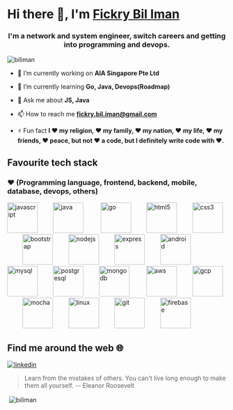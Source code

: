 # Hi there 👋, I'm [Fickry Bil Iman](https://www.github.com/biliman)

<h3 align="center">I'm a network and system engineer, switch careers and getting into programming and devops.</h3>

<p align="left"> <img src="https://komarev.com/ghpvc/?username=biliman" alt="biliman" /> </p>


- 🔭 I’m currently working on **AIA Singapore Pte Ltd**

- 🌱 I’m currently learning **Go, Java, Devops(Roadmap)**

- 💬 Ask me about **JS, Java**

- 📫 How to reach me **fickry.bil.iman@gmail.com**

- ⚡ Fun fact **I ❤️ my religion, ❤️ my family, ❤️ my nation, ❤️ my life, ❤️ my friends, ❤️ peace, but not ❤️ a code, but I definitely write code with ❤️.**

## Favourite tech stack
### ❤️ (Programming language, frontend, backend, mobile, database, devops, others) 
<p align="left">

  <img src="https://www.vectorlogo.zone/logos/javascript/javascript-icon.svg" alt="javascript" width="70" height="70"/>&nbsp;&nbsp;&nbsp;&nbsp;&nbsp;&nbsp;&nbsp;&nbsp;
  <img src="https://devicons.github.io/devicon/devicon.git/icons/java/java-original-wordmark.svg" alt="java" width="70" height="70"/> &nbsp;&nbsp;&nbsp;&nbsp;&nbsp;&nbsp;&nbsp;&nbsp;
  <img src="https://devicons.github.io/devicon/devicon.git/icons/go/go-original.svg" alt="go" width="70" height="70"/>&nbsp;&nbsp;&nbsp;&nbsp;&nbsp;&nbsp;&nbsp;&nbsp;
  <img src="https://devicons.github.io/devicon/devicon.git/icons/html5/html5-original-wordmark.svg" alt="html5" width="70" height="70"/>&nbsp;&nbsp;&nbsp;&nbsp;&nbsp;&nbsp;&nbsp;&nbsp;
  <img src="https://devicons.github.io/devicon/devicon.git/icons/css3/css3-original-wordmark.svg" alt="css3" width="70" height="70"/>&nbsp;&nbsp;&nbsp;&nbsp;&nbsp;&nbsp;&nbsp;&nbsp;
  <img src="https://devicons.github.io/devicon/devicon.git/icons/bootstrap/bootstrap-plain.svg" alt="bootstrap" width="70" height="70"/>&nbsp;&nbsp;&nbsp;&nbsp;&nbsp;&nbsp;&nbsp;&nbsp;
  <img src="https://devicons.github.io/devicon/devicon.git/icons/nodejs/nodejs-original-wordmark.svg" alt="nodejs" width="70" height="70"/>&nbsp;&nbsp;&nbsp;&nbsp;&nbsp;&nbsp;&nbsp;&nbsp;
  <img src="https://devicons.github.io/devicon/devicon.git/icons/express/express-original-wordmark.svg" alt="express" width="70" height="70"/>&nbsp;&nbsp;&nbsp;&nbsp;&nbsp;&nbsp;&nbsp;&nbsp;
  <img src="https://devicons.github.io/devicon/devicon.git/icons/android/android-original-wordmark.svg" alt="android" width="70" height="70"/>&nbsp;&nbsp;&nbsp;&nbsp;&nbsp;&nbsp;&nbsp;&nbsp;
  <img src="https://devicons.github.io/devicon/devicon.git/icons/mysql/mysql-original-wordmark.svg" alt="mysql" width="70" height="70"/>&nbsp;&nbsp;&nbsp;&nbsp;&nbsp;&nbsp;&nbsp;&nbsp;
  <img src="https://devicons.github.io/devicon/devicon.git/icons/postgresql/postgresql-original-wordmark.svg" alt="postgresql" width="70" height="70"/>&nbsp;&nbsp;&nbsp;&nbsp;&nbsp;&nbsp;&nbsp;&nbsp;
  <img src="https://devicons.github.io/devicon/devicon.git/icons/mongodb/mongodb-original-wordmark.svg" alt="mongodb" width="70" height="70"/> &nbsp;&nbsp;&nbsp;&nbsp;&nbsp;&nbsp;&nbsp;&nbsp;
  <img src="https://devicons.github.io/devicon/devicon.git/icons/amazonwebservices/amazonwebservices-original-wordmark.svg" alt="aws" width="70" height="70"/>&nbsp;&nbsp;&nbsp;&nbsp;&nbsp;&nbsp;&nbsp;&nbsp;
  <img src="https://www.vectorlogo.zone/logos/google_cloud/google_cloud-icon.svg" alt="gcp" width="70" height="70"/>&nbsp;&nbsp;&nbsp;&nbsp;&nbsp;&nbsp;&nbsp;&nbsp;
  <img src="https://www.vectorlogo.zone/logos/mochajs/mochajs-icon.svg" alt="mocha" width="70" height="70"/>&nbsp;&nbsp;&nbsp;&nbsp;&nbsp;&nbsp;&nbsp;&nbsp;
  <img src="https://devicons.github.io/devicon/devicon.git/icons/linux/linux-original.svg" alt="linux" width="70" height="70"/>&nbsp;&nbsp;&nbsp;&nbsp;&nbsp;&nbsp;&nbsp;&nbsp;
  <img src="https://www.vectorlogo.zone/logos/git-scm/git-scm-icon.svg" alt="git" width="70" height="70"/>&nbsp;&nbsp;&nbsp;&nbsp;&nbsp;&nbsp;&nbsp;&nbsp;
  <img src="https://www.vectorlogo.zone/logos/firebase/firebase-icon.svg" alt="firebase" width="70" height="70"/>&nbsp;&nbsp;&nbsp;&nbsp;&nbsp;&nbsp;&nbsp;&nbsp;
</p>

## Find me around the web :globe_with_meridians:
<p align="left">
<a href="https://linkedin.com/in/fickry-bil-iman-49347b17" target="blank">
  <img src="https://img.icons8.com/color/96/000000/linkedin.png" alt="linkedin"/>
</a>
</p>

> Learn from the mistakes of others. You can't live long enough to make them all yourself.
> -- Eleanor Roosevelt

<p>&nbsp;<img align="center" src="https://github-readme-stats.vercel.app/api?username=biliman&&theme=dark&show_icons=true" alt="biliman" /></p>
